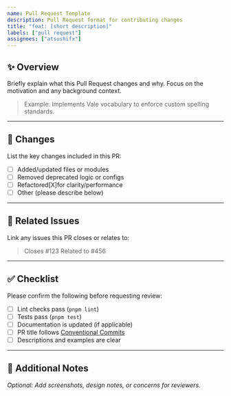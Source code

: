 ```yaml
---
name: Pull Request Template
description: Pull Request format for contributing changes
title: "feat: [short description]"
labels: ["pull request"]
assignees: ["atsushifx"]
---
```


## ✨ Overview

Briefly explain what this Pull Request changes and why.
Focus on the motivation and any background context.

> Example:
> Implements Vale vocabulary to enforce custom spelling standards.

---

## 🔧 Changes

List the key changes included in this PR:

- [ ] Added/updated files or modules
- [ ] Removed deprecated logic or configs
- [ ] Refactored[X]for clarity/performance
- [ ] Other (please describe below)

---

## 📂 Related Issues

Link any issues this PR closes or relates to:

> Closes #123
> Related to #456

---

## ✅ Checklist

Please confirm the following before requesting review:

- [ ] Lint checks pass (`pnpm lint`)
- [ ] Tests pass (`pnpm test`)
- [ ] Documentation is updated (if applicable)
- [ ] PR title follows [Conventional Commits](https://www.conventionalcommits.org/)
- [ ] Descriptions and examples are clear

---

## 💬 Additional Notes

*Optional: Add screenshots, design notes, or concerns for reviewers.*
